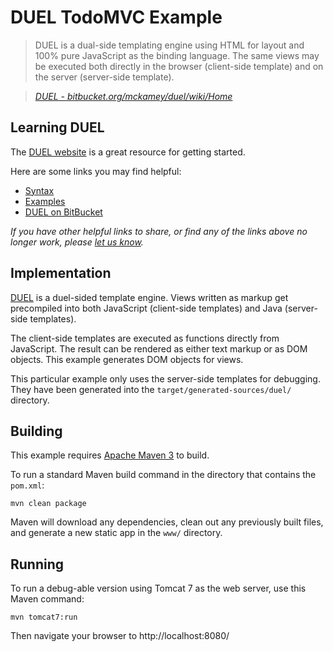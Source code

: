 # DUEL TodoMVC Example

> DUEL is a dual-side templating engine using HTML for layout and 100% pure JavaScript as the binding language. The same views may be executed both directly in the browser (client-side template) and on the server (server-side template).

> _[DUEL - bitbucket.org/mckamey/duel/wiki/Home](http://bitbucket.org/mckamey/duel/wiki/Home)_


## Learning DUEL

The [DUEL website](http://bitbucket.org/mckamey/duel/wiki/Home) is a great resource for getting started.

Here are some links you may find helpful:

* [Syntax](https://bitbucket.org/mckamey/duel/wiki/Syntax)
* [Examples](https://bitbucket.org/mckamey/duel/wiki/Examples)
* [DUEL on BitBucket](https://bitbucket.org/mckamey/duel/src)

_If you have other helpful links to share, or find any of the links above no longer work, please [let us know](https://github.com/addyosmani/todomvc/issues)._


## Implementation

[DUEL](http://duelengine.org) is a duel-sided template engine. Views written as markup get precompiled into both JavaScript (client-side templates) and Java (server-side templates).

The client-side templates are executed as functions directly from JavaScript. The result can be rendered as either text markup or as DOM objects. This example generates DOM objects for views.

This particular example only uses the server-side templates for debugging. They have been generated into the `target/generated-sources/duel/` directory.


## Building

This example requires [Apache Maven 3](http://maven.apache.org/download.html) to build.

To run a standard Maven build command in the directory that contains the `pom.xml`:

	mvn clean package

Maven will download any dependencies, clean out any previously built files, and generate a new static app in the `www/` directory.


## Running

To run a debug-able version using Tomcat 7 as the web server, use this Maven command:

	mvn tomcat7:run

Then navigate your browser to http://localhost:8080/
